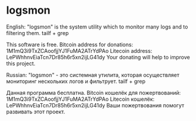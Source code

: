 # logsmon
English:
"logsmon" is the system utility which to monitor many logs and to filtering them. tailf + grep

This software is free.
Bitcoin address for donations: 1M1mQ3i9TxZCAoofjjYJ1FuMA2ATrYdPAo
Litecoin address: LePWhhnvEiaTcn7Dr85h6r5xn2ijLG41dy
Your donating will help to improve this project.

Russian:
"logsmon" - это системная утилита, которая осуществляет мониторинг нескольких логов и фильтрует. tailf + grep

Данная программа бесплатна.
Bitcoin кошелёк для пожертвований: 1M1mQ3i9TxZCAoofjjYJ1FuMA2ATrYdPAo
Litecoin кошелёк: LePWhhnvEiaTcn7Dr85h6r5xn2ijLG41dy
Ваши пожертвования помогут развивать этот проект.
